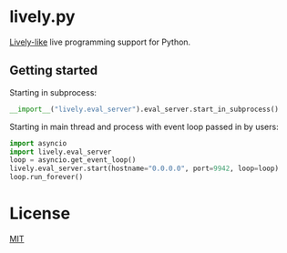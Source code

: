 <!-- -*- mode: markdown; -*- -->

# lively.py

[Lively-like](https://lively-next.org) live programming support for Python.

## Getting started

Starting in subprocess:
```py
__import__("lively.eval_server").eval_server.start_in_subprocess()
```

Starting in main thread and process with event loop passed in by users:

```py
import asyncio
import lively.eval_server
loop = asyncio.get_event_loop()
lively.eval_server.start(hostname="0.0.0.0", port=9942, loop=loop)
loop.run_forever()
```

# License

[MIT](LICENSE.txt)


<!--
upload to PyPi:

python setup.py sdist
python setup.py bdist_wheel --universal
python setup.py bdist_wheel
twine upload dist/* --skip-existing

-->

